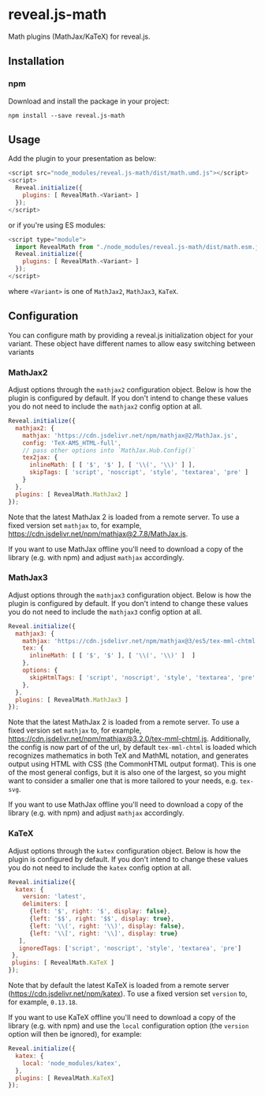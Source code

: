 # reveal.js-math
Math plugins (MathJax/KaTeX) for reveal.js.

## Installation

### npm

Download and install the package in your project:

`npm install --save reveal.js-math`

## Usage

Add the plugin to your presentation as below:

```javascript
<script src="node_modules/reveal.js-math/dist/math.umd.js"></script>
<script>
  Reveal.initialize({
    plugins: [ RevealMath.<Variant> ]
  });
</script>
```

or if you're using ES modules:

```javascript
<script type="module">
  import RevealMath from "./node_modules/reveal.js-math/dist/math.esm.js";
  Reveal.initialize({
    plugins: [ RevealMath.<Variant> ]
  });
</script>
```
where `<Variant>` is one of `MathJax2`, `MathJax3`, `KaTeX`.


## Configuration

You can configure math by providing a reveal.js initialization object for your variant. These object have different names to allow easy switching between variants

### MathJax2

Adjust options through the `mathjax2` configuration object. Below is how the plugin is configured by default. 
If you don't intend to change these values you do not need to include the `mathjax2` config option at all.

```javascript
Reveal.initialize({
  mathjax2: {
    mathjax: 'https://cdn.jsdelivr.net/npm/mathjax@2/MathJax.js',
    config: 'TeX-AMS_HTML-full',
    // pass other options into `MathJax.Hub.Config()`
    tex2jax: {
      inlineMath: [ [ '$', '$' ], [ '\\(', '\\)' ] ],
      skipTags: [ 'script', 'noscript', 'style', 'textarea', 'pre' ]
    }
  },
  plugins: [ RevealMath.MathJax2 ]
});
```
Note that the latest MathJax 2 is loaded from a remote server. To use a fixed version set `mathjax` to, for example, https://cdn.jsdelivr.net/npm/mathjax@2.7.8/MathJax.js.

If you want to use MathJax offline you'll need to download a copy of the library (e.g. with npm) and adjust `mathjax` accordingly.


### MathJax3

Adjust options through the `mathjax3` configuration object. Below is how the plugin is configured by default.
If you don't intend to change these values you do not need to include the `mathjax3` config option at all.

```javascript
Reveal.initialize({
  mathjax3: {
    mathjax: 'https://cdn.jsdelivr.net/npm/mathjax@3/es5/tex-mml-chtml.js',
    tex: {
      inlineMath: [ [ '$', '$' ], [ '\\(', '\\)' ]  ]
    },
    options: {
      skipHtmlTags: [ 'script', 'noscript', 'style', 'textarea', 'pre' ]
    },
  },
  plugins: [ RevealMath.MathJax3 ]
});
```

Note that the latest MathJax 2 is loaded from a remote server. To use a fixed version set `mathjax` to, for example, https://cdn.jsdelivr.net/npm/mathjax@3.2.0/tex-mml-chtml.js. Additionally, the config is now part of of the url, by default `tex-mml-chtml` is loaded which recognizes mathematics in both TeX and MathML notation, and generates output using HTML with CSS (the CommonHTML output format). This is one of the most general configs, but it is also one of the largest, so you might want to consider a smaller one that is more tailored to your needs, e.g. `tex-svg`.

If you want to use MathJax offline you'll need to download a copy of the library (e.g. with npm) and adjust `mathjax` accordingly.

### KaTeX

Adjust options through the `katex` configuration object. Below is how the plugin is configured by default.
If you don't intend to change these values you do not need to include the `katex` config option at all.

```javascript
Reveal.initialize({
  katex: {
    version: 'latest',
    delimiters: [
      {left: '$', right: '$', display: false},
      {left: '$$', right: '$$', display: true},
      {left: '\\(', right: '\\)', display: false},
      {left: '\\[', right: '\\]', display: true}
   ],
   ignoredTags: ['script', 'noscript', 'style', 'textarea', 'pre']
 },
 plugins: [ RevealMath.KaTeX ]
});
```
Note that by default the latest KaTeX is loaded from a remote server (https://cdn.jsdelivr.net/npm/katex). To use a fixed version set `version` to, for example, `0.13.18`. 

If you want to use KaTeX offline you'll need to download a copy of the library (e.g. with npm) and use the `local` configuration option (the `version` option will then be ignored), for example:

```javascript
Reveal.initialize({
  katex: {
    local: 'node_modules/katex',
  },
  plugins: [ RevealMath.KaTeX]
});
```
